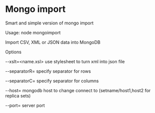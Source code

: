 # Mongo import

Smart and simple version of mongo import

Usage:
 node mongoimport <file> <database name> <collection name> <options>

Import CSV, XML or JSON data into MongoDB


Options

  --xslt=<name.xsl>                      use stylesheet to turn xml into json file
  
  --separatorR=<separator rows>          specify separator for rows
 
  --separatorC=<separator columns>       specify separator for columns
 
  --host=<hostname>                      mongodb host to change connect to (setname/host1,host2 for replica sets)
 
  --port=<port>                          server port

